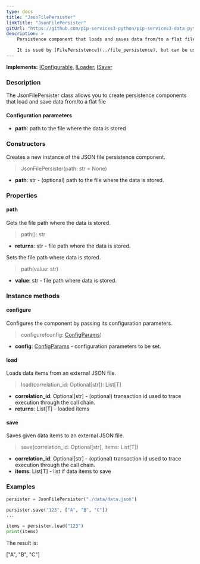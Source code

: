 ```yaml
---
type: docs
title: "JsonFilePersister"
linkTitle: "JsonFilePersister"
gitUrl: "https://github.com/pip-services3-python/pip-services3-data-python"
description: >
    Persistence component that loads and saves data from/to a flat file.

    It is used by [FilePersistence](../file_persistence), but can be useful on its own.
---
```


**Implements:** [IConfigurable](../../../commons/config/iconfigurable), [ILoader](../../core/iloader), [ISaver](../../core/isaver)

### Description

The JsonFilePersister class allows you to create persistence components that load and save data from/to a flat file


#### Configuration parameters

- **path**: path to the file where the data is stored

### Constructors
Creates a new instance of the JSON file persistence component.

> JsonFilePersister(path: str = None)

- **path**: str - (optional) path to the file where the data is stored.


### Properties

#### path
Gets the file path where the data is stored.

> path(): str

- **returns**: str - file path where the data is stored.

Sets the file path where data is stored.

> path(value: str)

- **value**: str - file path where data is stored.


### Instance methods

#### configure
Configures the component by passing its configuration parameters.

> configure(config: [ConfigParams](../../../commons/config/config_params))

- **config**: [ConfigParams](../../../commons/config/config_params) - configuration parameters to be set.

#### load
Loads data items from an external JSON file.

> load(correlation_id: Optional[str]): List[T]

- **correlation_id**: Optional[str] - (optional) transaction id used to trace execution through the call chain.
- **returns**: List[T] - loaded items


#### save
Saves given data items to an external JSON file.

> save(correlation_id: Optional[str], items: List[T])

- **correlation_id**: Optional[str] - (optional) transaction id used to trace execution through the call chain.
- **items**: List[T] - list if data items to save


### Examples

```python
persister = JsonFilePersister("./data/data.json")

persister.save("123", ["A", "B", "C"])
...

items = persister.load("123")
print(items)

```
The result is:   

["A", "B", "C"]
